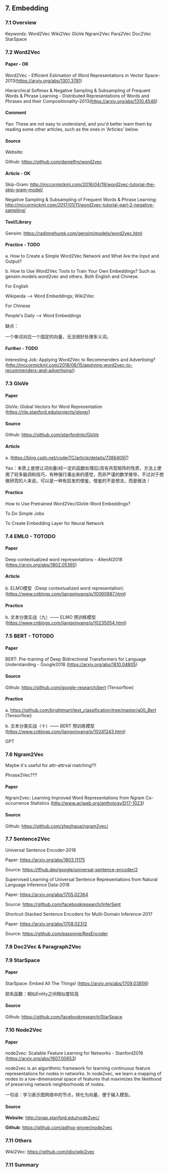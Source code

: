 
## 7. Embedding
### 7.1 Overview

Keywords: Word2Vec  Wiki2Vec  GloVe  Ngram2Vec  Para2Vec  Doc2Vec StarSpace

### 7.2 Word2Vec
#### Paper - OK

Word2Vec - Efficient Estimation of Word Representations in Vector Space-2013(<https://arxiv.org/abs/1301.3781>)

Hierarchical Softmax & Negative Sampling & Subsampling of Frequent Words & Phrase Learning - Distributed Representations of Words and Phrases and their Compositionality-2013(<https://arxiv.org/abs/1310.4546>)

#### Comment

Yao: These are not easy to understand, and you'd better learn them by reading some other articles, such as the ones in 'Articles' below.

#### Source

Website: 

Github: <https://github.com/danielfrg/word2vec>

#### Article - OK

Skip-Gram: <http://mccormickml.com/2016/04/19/word2vec-tutorial-the-skip-gram-model/>

Negative Sampling & Subsampling of Frequent Words & Phrase Learning: <http://mccormickml.com/2017/01/11/word2vec-tutorial-part-2-negative-sampling/>

#### Tool/Library

Gensim: <https://radimrehurek.com/gensim/models/word2vec.html>

#### Practice - TODO

a. How to Create a Simple Word2Vec Network and What Are the Input and Output?

b. How to Use Word2Vec Tools to Train Your Own Embeddings? Such as gensim.models.word2vec and others. Both English and Chinese.

For English

Wikipeida --> Word Embeddings; Wiki2Vec

For Chinese

People's Daily  --> Word Embeddings

缺点：

一个单词对应一个固定的向量，无法很好处理多义词。

#### Further - TODO

Interesting Job: Applying Word2Vec to Recommenders and Advertising?(<http://mccormickml.com/2018/06/15/applying-word2vec-to-recommenders-and-advertising/>)

### 7.3 GloVe
#### Paper

GloVe: Global Vectors for Word Representation (<https://nlp.stanford.edu/projects/glove/>)

#### Source

Github: <https://github.com/stanfordnlp/GloVe>

#### Article

a. (<https://blog.csdn.net/coderTC/article/details/73864097>)

Yao：本质上是想让词向量(经一定的函数处理后)具有共现矩阵的性质，方法上使用了较多脑洞和技巧，有种强行凑出来的感觉，而非严谨的数学推导，不过对于想做研究的人来说，可以是一种有启发的借鉴，借鉴的不是想法，而是做法！

#### Practice

How to Use Pretrained Word2Vec/GloVe Word Embeddings?

To Do Simple Jobs

To Create Embedding Layer for Neural Network

### 7.4 EMLO - TOTODO
#### Paper

Deep contextualized word representations - AllenAI2018 (<https://arxiv.org/abs/1802.05365>)

#### Article

b. ELMO模型（Deep contextualized word representation）(<https://www.cnblogs.com/jiangxinyang/p/10060887.html>)

#### Practice

b. 文本分类实战（九）—— ELMO 预训练模型 (<https://www.cnblogs.com/jiangxinyang/p/10235054.html>)

### 7.5 BERT - TOTODO
#### Paper

BERT: Pre-training of Deep Bidirectional Transformers for Language Understanding - Google2018 (<https://arxiv.org/abs/1810.04805>)

#### Source

Github: <https://github.com/google-research/bert> (Tensorflow)

#### Practice

a. <https://github.com/brightmart/text_classification/tree/master/a00_Bert> (Tensorflow)

b. 文本分类实战（十）—— BERT 预训练模型 (<https://www.cnblogs.com/jiangxinyang/p/10241243.html>)

GPT

### 7.6 Ngram2Vec
Maybe it's useful for attr-attrval matching!?!

Phrase2Vec???

#### Paper

Ngram2vec: Learning Improved Word Representations from Ngram Co-occurrence Statistics (<http://www.aclweb.org/anthology/D17-1023>)

#### Source

Github: <https://github.com/zhezhaoa/ngram2vec/>

### 7.7 Sentence2Vec

Universal Sentence Encoder-2018 

Paper: <https://arxiv.org/abs/1803.11175>

Source: <https://tfhub.dev/google/universal-sentence-encoder/2>

Supervised Learning of Universal Sentence Representations from Natural Language Inference Data-2018

Paper: <https://arxiv.org/abs/1705.02364>

Source: <https://github.com/facebookresearch/InferSent>

Shortcut-Stacked Sentence Encoders for Multi-Domain Inference-2017

Paper: <https://arxiv.org/abs/1708.02312>

Source: <https://github.com/easonnie/ResEncoder>

### 7.8 Doc2Vec & Paragraph2Vec


### 7.9 StarSpace
#### Paper

StarSpace: Embed All The Things! (<https://arxiv.org/abs/1709.03856>)

损失函数：相似Entity之间相似度较高

#### Source

Github: <https://github.com/facebookresearch/StarSpace>


### 7.10 Node2Vec
#### Paper

node2vec: Scalable Feature Learning for Networks - Stanford2016 (<https://arxiv.org/abs/1607.00653>)

node2vec is an algorithmic framework for learning continuous feature representations for nodes in networks. In node2vec, we learn a mapping of nodes to a low-dimensional space of features that maximizes the likelihood of preserving network neighborhoods of nodes.

一句话：学习表示图网络中的节点，转化为向量，便于输入模型。

#### Source

**Website**: <http://snap.stanford.edu/node2vec/>

**Github**: <https://github.com/aditya-grover/node2vec>


### 7.11 Others

Wiki2Vec: <https://github.com/idio/wiki2vec>


### 7.11 Summary
